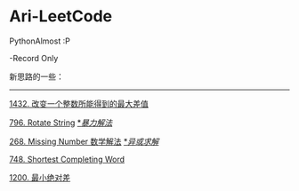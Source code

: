 # Ari-LeetCode
PythonAlmost :P

-Record Only 

新思路的一些：

---------------------------------

[1432. 改变一个整数所能得到的最大差值](https://leetcode.com/problems/max-difference-you-can-get-from-changing-an-integer/submissions/938708839/)

[796. Rotate String](https://leetcode.com/problems/rotate-string/submissions/940274455/)   [**暴力解法*](https://leetcode.com/problems/rotate-string/submissions/940280185/)

[268. Missing Number 数学解法](https://leetcode.com/problems/missing-number/submissions/944939347/)  [**异或求解*](https://leetcode.com/problems/missing-number/solutions/3235187/268-solution-with-step-by-step-explanation/?orderBy=hot&languageTags=python)

[748. Shortest Completing Word](https://leetcode.com/problems/shortest-completing-word/submissions/945159758/)

[1200. 最小绝对差](https://leetcode.com/problems/minimum-absolute-difference/submissions/945568186/)
